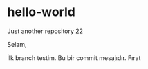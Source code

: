 # hello-world
Just another repository 22

Selam,

İlk branch testim.
Bu bir commit mesajıdır.
Fırat
